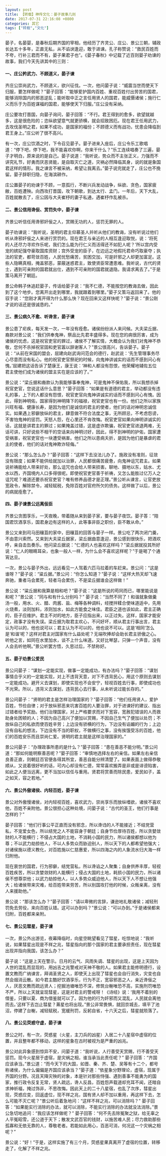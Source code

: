 ```yaml
---
layout: post
title: 【转载】神传文化：晏子故事几则
date: 2017-07-31 22:16:08 +0800
categories: 其它
tags: ["转载","文化"]
---
```

晏子，名晏婴，是春秋后期齐国的宰相，他经历了齐灵公、庄公、景公三朝，辅政长达五十多年，正直无私，从不谄谀逢迎，敢于进谏。孔子称赞说：“救民百姓而不夸，行补三君而不有，晏子果君子也”。《晏子春秋》中记载了近百则晏子劝谏的故事，我们今天先讲其中的三则：

#### 一、庄公矜武力、不顾道义，晏子谏

齐庄公崇尚武力，不顾道义，欲兴征伐。一次，他问晏子说：“威震当世而使天下归服，要怎样做呢？”晏子回答：“能够爱护国内百姓、重视百姓付出劳苦的国君，能够消除国内的邪恶逆乱；能听取中正之言任用贤人的国君，能威慑诸侯；施行仁义而乐于为百姓谋福的国君，能够使天下归服。”庄公没有采纳。

庄公要攻打晋国，向晏子询问，晏子回答：“不行。君王得到的愈多，欲望就越多，这是很危险的；恣纵欲望意气就更骄横，就会招致困厄。现在君王任用武力，去攻伐圣明之君，如果不成功，是国家的福份；不顾德义而有战功，忧患会降临到君王身上。”庄公听了很不高兴。

有一次，庄公饮酒之时，下令召见晏子。晏子进来入座后，庄公令乐工歌唱道：“停下吧，停下吧，我不能喜欢你啊，你来干什么？”乐工连续唱奏了三遍，晏子才明白，原来说的是自己。晏子说道：“我听说，势众而不主张正义，力强而不讲究礼节，好勇而厌恶贤能，是自取灭亡之道，灾祸必然降临其身，说的就是象国君这样的情形。我之谏言不被采纳，希望让我离去。”晏子说完就走了，庄公也不挽留。晏子辞职归隐，在海滨耕作。

庄公置晏子的劝谏于不顾，一意孤行，不断兴兵发动战争，纵欲、贪色，国家疲敝，百姓遭殃。向西攻打晋国，攻下朝歌，到达太行、孟门。一年后，天下大乱，百姓就散去了，庄公因与大夫崔杼的妻子私通，遇崔杼作乱被杀。

#### 二、景公信用谗佞、赏罚失中，晏子谏

齐景公听信任用谗邪奸佞之人，赏赐无功的人，惩罚无罪的人。

晏子劝谏说：“我听说，圣明的君主仰慕圣人并听从他们的教诲，没有听说过他们听从谗邪奸佞之人来进行赏罚的。现在君王与亲近的人相互逢迎取悦，说：‘将死的人还尽力寻欢作乐呢，我们怎么能为行仁义而活得还不如犯人呢？’所以宫内受宠的嫔妃强夺豪取国库资财；宫外受宠的臣子，在边远之地假托君命巧取豪夺；执法的官吏，都苛敛百姓，人民忧愁痛苦，贫困交加，可是奸邪之人却更加富足。这些人隐瞒真相，掩盖邪恶，蒙蔽迷惑君主，致使贤臣常遭患难。我听说，古代的贤士，遇到可亲附的国君就出仕，遇到不可亲附的国君就退隐。我请求离去了。”于是策马离开了朝廷。

景公命韩子休追赶晏子，传话给晏子说：“我不仁德，不能按您的教诲去做，因此到了这个地步。您离开出走到哪里，我就跟着到哪里。”晏子又策马返回来了。他的驭手说：“您刚才离开得为什么那么快？现在回来又这样快呢？”晏子说：“景公刚才说的话还是很诚恳的。”

#### 三、景公病久不愈、听谗言，晏子谏

景公患了疟疾，每天发一次，一年没有痊愈。诸侯纷纷派人来问候。大夫梁丘据、裔款对景公说：“我们供奉鬼神，祭品比先君丰盛得多。现在您的病很厉害，成为诸侯的忧虑，这是祝官吏官的罪过，诸侯不了解实情，大概会认为我们对鬼神不恭敬，您何不杀掉祝官固和吏官嚣以辞谢客人？”景公很高兴，告诉晏子。晏子说：“从前在宋国的盟会，屈建向赵武询问范会的德行，赵武说：‘先生管理事务尽心尽意而没有私心。他的祝官吏官祭祀的时候，向鬼神讲诚实的话而不感到问心有愧。’屈建把这话告诉了楚康王，康王说：‘神和人都没有怨恨，他荣耀地辅佐五位君主使他们成为诸侯的盟主实在是应该的了。’”

景公说：“梁丘据和裔款认为我能够事奉鬼神，可是鬼神不保佑我，所以我想杀掉祝官吏官，您说这话什么意思？”晏子回答：“如果是有道德的君主，举动都没有违礼的事，上下的人都没有怨恨，祝官吏官向鬼神讲诚实的话而不感到问心有愧。因此，得到神明佑，国家得到神明降下的福禄，祝官吏官也有一份。他们之所以家族兴旺有福、健康长寿，是因为他们是诚信的君主的使者，他们的话对神明忠诚信实。如果遇上邪僻放纵的君主，肆意做不符合法度之事，无所顾忌，不考虑怨谤，不害怕鬼神的惩罚。天怒人怨，在心里还不肯改悔。祝官吏官如果向神明讲诚实的话，这就是讲君主的罪过；如果掩盖过错，这是虚诈欺骗，祝官吏官进退两难，无话可讲，只好说些不相干的空话来向神明讨好，因此，得不到神明的护佑，国家遭受祸害，祝官吏官也一块遭受祸害。他们之所以患病夭折，是因为他们是暴虐的君主的使者，他们的话对鬼神欺诈轻侮。”

景公说：“那么怎么办？”晏子回答：“这样下去没法儿办了。施政没有准则，征敛没有限度；如果不能供给就加以治罪，人民都很痛苦疲惫，向鬼神诅咒君主。如果说祈祷能给人带来好处，那么诅咒也会给人带来损害。聊地、摄地以东，姑水、尤水以西，齐国境内人口多得很呢。即使祝官吏官善于祈祷，又怎么能胜过亿万人之诅咒呢？难道还要杀祝官吏官？唯有修养品德才是正理。”景公听从谏言，让官吏放宽政令，解除禁令，减轻赋税，免除百姓对官府所欠的债务。这样做了以后，景公的病就痊愈了。

#### 四、晏子谏景公远离佞臣

齐景公贪图享乐，一天夜晚，带着随从来到晏子家，要与晏子夜饮。晏子答：“陪国君饮酒享乐，国君身边有这样的人，此等事非臣之职份，臣不敢从命。”

景公又来到司马田穰苴的家中，田穰苴的回答与晏子一样。景公吃了两次闭门羹，不由意兴索然。又来到大夫梁丘据家，梁丘据曲意逢迎，景公感到很快乐，把酒欢呼，亲自击缶奏乐。他问梁丘据说：“仁德的人也喜欢这样吗？”梁丘据就投其所好说：“仁人的眼睛耳朵，也象一般人一样，为什么会不喜欢这样呢？”于是喝了个通宵达旦。

一次，景公与晏子外出，远远看见一人驾着六匹马拉着的车赶来。景公问：“这是谁呀？”晏子说：“粱丘据。”景公问：“你怎么知道？”晏子说：“这样大热天却飞速奔驰，重者马会累死，轻者马会累伤，不是梁丘据谁会这样做！”

景公说：“粱丘据和我算是相和吧？”晏子说：“这是所说的苟同而已，哪里能说是和呢？”景公说：“同与和有什么分别吗？” 晏子说：“当然不同了！和谐就象做羹汤一般，用水、火、醋、肉酱、盐、梅等各种调料，经搅拌糅合使味道适中，先用火烧煮，淡则加料，浓则加水，如此方能食之味佳。君臣之道也该如此，君主正确的，臣子应维护。君主不对的地方，臣子应指出来，以正过失。这样，国家才能安定，政事才没有失误。梁丘据为取君主欢心，不问好坏，顺从君主行事出言，君主认为可以的，他也说可以；君主认为不可以的，他也说不可以。这是‘相同’怎么是‘和谐’呢？这样对君主对国家有什么益处呢？无端吹捧却会助长君主骄傲之心。听他之言，如同在水里加水，谈不上什么味道。又好比琴瑟，只弹一个声音，没有人会去听他啊。”景公听罢方悟，久思过后，不禁称好。

#### 五、晏子劝景公爱民

景公问晏子：“谋划一定能实现，做事一定能成功，有办法吗？”晏子回答：“谋划事情合乎义的一定能实现，对上不违背天意，对下不违背民心，用这个原则去谋划一定能成功。避开义去谋划，即使实现也不会安宁，轻视百姓去行事，即使成功也不光荣。所以，违背义去谋划，违背民心去行事，从未听说过能长存的。”

景公问晏子：“贤明的君主是怎样治理国家的？”晏子回答：“他们任用贤人，爱护百姓，节俭自律；对于放纵邪恶来坑害百姓的人要治罪，对于进谏好的建议、指出过错者给予奖励。他们治理国家，对上严格要求而对下宽容，宽赦犯错误的人而救助身处困顿的人；不因为自己高兴了便加以赏赐，不因自己生气了便加以处罚；不放纵自己的私欲而使百姓辛劳；上边没有骄横的行为，下边没有谄媚的行为；上边没有自私的想法，下边没有不当的职权，不做横行之事，没有挨饿受冻的百姓，他们的百姓安乐而且崇尚仁爱。贤明的君主就是这样治理国家的。”

景公问晏子：“办理政事所患的是什么？”晏子回答：“患在善恶不能分明。”景公问道：“那如何能明察善恶呢？”晏子回答：“审慎地选择左右的亲信。如果左右亲信良善正直，则朝廷百官便各得其所宜，善恶自能分辨清楚了。如果表面上做得恭敬顺从，又说着很好听的话，可内心却没有仁德，常常喜欢搬弄是非或是诽谤陷害，如此之人便当远离，更不当加以信任与重用。贤君将赏善而除民患，爱民如子，盖之如天，容之若地。”

#### 六、景公外傲诸侯、内轻百姓，晏子谏

景公对外傲慢诸侯，对内轻视百姓，喜欢武力，崇尚享乐而放纵嗜欲，诸侯不喜欢他，百姓不亲附他。景公很担心这种处境，问晏子说：“古代的圣王，他们行事是怎样的？”

晏子回答：“他们行事公平正直而没有邪念，所以谗诌的人不能接近；不结党营私，不宠爱女色，所以结党之人不能容身于朝廷；自身节俭厚待百姓，所以贪婪敛财的人不能横行；不侵占大国的土地，不消耗小国的民力，所以诸侯都想以他为尊；不以武力劫掠他人，不以人多势众而胁迫别人，所以天下的人都希望他强大；对诸侯施以德义教化，对百姓施以仁慈惠爱，所以四海之内的人象流水归大海一样归附他。

现在衰世的国君，行为邪僻，结党营私，所以谗谄之人聚集；自身供养丰厚，轻视百姓疾苦，所以贪婪敛财的人能横行；侵占大国的土地，耗损小国的民力，所以诸侯不想尊崇他；以武力劫掠他人，以人多势众威迫他人，所以天下人不想让他强大；给诸侯带来灾难，给百姓带来劳苦，所以别国攻打他的时候，众叛亲离，没有人来援助他。”

景公说：“那该怎么办？”晏子回答：“请以卑微的言辞，谦逊地礼敬诸侯；减轻刑罚免去劳役，来向百姓认错。这可以办到吗？”景公说：“可以办到。”于是诸侯都来归附，百姓都来亲附。

#### 七、景公见彗星，晏子谏

一次，景公外出游览，夜幕降临时，向星空眺望看见了彗星，吃惊地说：“我听说，如果彗星出现是不祥之兆，彗星指向的那个国家的君主要承担责任，现在彗星出现并指向我国，该怎么办？”

晏子说：“这是上天在警示。日月的云气、风雨失调、彗星的出现，这是上天因为人世的混乱而显现的，用凶吉之兆警戒对天神不敬的人。如果君主能修明德行，设置文教而广纳谏言，拜谒圣贤之人，即使天上出现了彗星也会自行消失，灾变也自然会烟消云散。如今君主酷好饮酒享乐，行为不正，宽容邪恶之人，亲近谗佞之人，厌恶文教而疏远贤人；挖掘池塘唯恐不深，修筑台榭唯恐不高，实施刑罚唯恐不严，所以上天就呈现彗星，这是对君主的警戒呀！《诗经》说：‘我用不着别的借鉴，只要以夏、商为借鉴就可以了。因为他的行为奸邪而又混乱，人民就会离他而去。’这样下去岂止彗星？茀星也将出现。”景公非常畏惧，就回京城去，填平了池沼，停建了台榭，减轻赋税，宽缓刑罚，反躬自省，十六天之后，彗星就陨落了。

#### 八、景公见荧惑守虚，晏子谏

景公之时，有一次，荧惑星（火星，主刀兵的凶星）入居二十八星宿中虚宿的位置，并且整年都不移动，这样的星象在古时被视为是严重的凶兆。

景公对此异象感到惊异不安，问晏子道：“我听说，人行善受天赏赐，行不善受天惩罚。现今火星居于虚宿，是灾祸之相，谁当承当此责任呢？” 晏子回答：“齐国应该承当。”景公道：“而今天下的大国，如晋、秦、齐、楚、吴等有十二个，都号称诸侯，为什么偏偏是齐国应该承当？”晏子道：“依星象分野理论，虚宿，现属于齐国的分野。况且天降灾殃的对象，本是针对那些恃强、遇到善事不能勇为的国家，推行政令反复无常，贤人疏远，谗人反昌，百姓怨声载道却充耳不闻，还暗自求神祈福，掩过饰非，不思改悔。因此天上的二十八星宿，也乱了次序，彗星出现，荧惑应变，回返虚位，现不祥之兆，国有贤人却不加以重用，再这样下去，怎么可能不灭亡呢？”景公听后着急地问：“这样不祥之兆，可以消除吗？” 晏子回答：“如果能实行消除的办法，就可以消除，不能实行消除的办法就没法消除。”景公急切地追问：“我应该怎样做呢？” 晏子回答：“何不先去除冤聚之狱，给无辜之人平冤昭雪，还公道于天下；散发文武百官的钱财，以施苦难人民；尽力救助那些孤寡和无依无靠的人，尊敬老者。若能如此用心，百恶可消，何况这一个灾祸之相呢？”

景公说：“好！”于是，这样实施了有三个月，荧惑星果真离开了虚宿的位置，转移走了，化解了不祥之兆。
